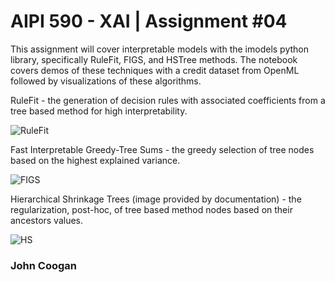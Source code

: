 # AIPI 590 - XAI | Assignment #04

This assignment will cover interpretable models with the imodels python library, specifically RuleFit, FIGS, and HSTree methods. The notebook covers demos of these techniques with a credit dataset from OpenML followed by visualizations of these algorithms.

RuleFit - the generation of decision rules with associated coefficients from a tree based method for high interpretability.

![RuleFit](https://github.com/user-attachments/assets/53763d6f-ea2e-47d0-bf19-eda93cea6d4d)

Fast Interpretable Greedy-Tree Sums - the greedy selection of tree nodes based on the highest explained variance.

![FIGS](https://github.com/user-attachments/assets/b23bf45b-d2d1-48d5-a146-c94e7214f520)

Hierarchical Shrinkage Trees (image provided by documentation) - the regularization, post-hoc, of tree based method nodes based on their ancestors values.

![HS](https://github.com/user-attachments/assets/e91cbb90-b655-4d59-a2c4-4efaa6e12298)



### John Coogan
